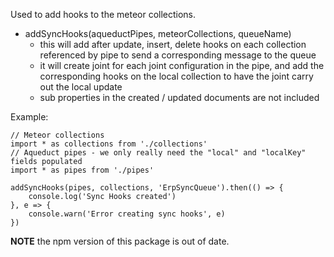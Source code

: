 Used to add hooks to the meteor collections.

 * addSyncHooks(aqueductPipes, meteorCollections, queueName)
    - this will add after update, insert, delete hooks on each collection referenced by pipe to send a corresponding message to the queue
    - it will create joint for each joint configuration in the pipe, and add the corresponding hooks on the local collection to have the joint carry out the local update
    - sub properties in the created / updated documents are not included

Example:

```
// Meteor collections
import * as collections from './collections'
// Aqueduct pipes - we only really need the "local" and "localKey" fields populated
import * as pipes from './pipes'

addSyncHooks(pipes, collections, 'ErpSyncQueue').then(() => {
    console.log('Sync Hooks created')
}, e => {
    console.warn('Error creating sync hooks', e)
})
```

**NOTE** the npm version of this package is out of date.
